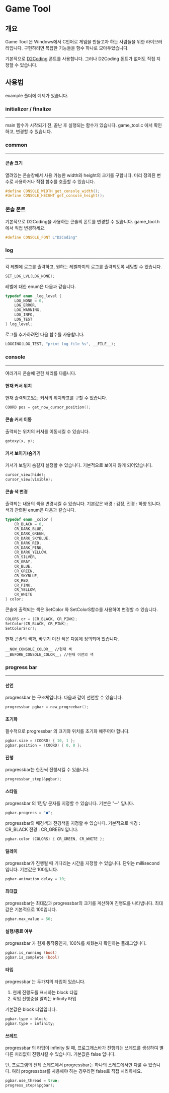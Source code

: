 Game Tool
========
개요
------
Game Tool 은 Windows에서 C언어로 게임을 만들고자 하는 사람들을 위한 라이브러리입니다. 구현하려면 복잡한 기능들을 함수 하나로 모아두었습니다.

기본적으로 [D2Coding](https://github.com/naver/d2codingfont, "D2Coding") 폰트를 사용합니다.
그러나 D2Coding 폰트가 없어도 직접 지정할 수 있습니다.

사용법
------
example 폴더에 예제가 있습니다.

### initializer / finalize
------
main 함수가 시작되기 전, 끝난 후 실행되는 함수가 있습니다.
game_tool.c 에서 확인하고, 변경할 수 있습니다.

### common
------

#### 콘솔 크기
열려있는 콘솔창에서 사용 가능한 width와 height의 크기를 구합니다.
미리 정의된 변수로 사용하거나 직접 함수를 호출할 수 있습니다.
```C
#define CONSOLE_WIDTH get_console_width();
#define CONSOLE_HEIGHT get_console_height();
```

### 콘솔 폰트
기본적으로 D2Coding을 사용하는 콘솔의 폰트를 변경할 수 있습니다.
game_tool.h 에서 직접 변경하세요. 
```c
#define CONSOLE_FONT L"D2Coding"
```

### log
------
각 레벨에 로그를 출력하고, 원하는 레벨까지의 로그를 출력되도록 세팅할 수 있습니다.
```c
SET_LOG_LVL(LOG_NONE);
```
레벨에 대한 enum은 다음과 같습니다.
```c
typedef enum _log_level {
	LOG_NONE = 0,
	LOG_ERROR,
	LOG_WARNING,
	LOG_INFO,
	LOG_TEST
} log_level;
```
로그를 추가하려면 다음 함수를 사용합니다.
```c
LOGGING(LOG_TEST, "print log file %s", __FILE__);
```
### console
------
여러가지 콘솔에 관한 처리를 다룹니다.

#### 현재 커서 위치
현재 출력되고있는 커서의 위치좌표를 구할 수 있습니다.
```c
COORD pos = get_now_cursor_position();
```

#### 콘솔 커서 이동
출력되는 위치의 커서를 이동시킬 수 있습니다.
```c
gotoxy(x, y);
```

#### 커서 보이기/숨기기
커서가 보일지 숨길지 설정할 수 있습니다.
기본적으로 보이지 않게 되어있습니다.
```c
cursor_view(hide);
cursor_view(visible);
```

#### 콘솔 색 변경
출력되는 내용의 색을 변경시킬 수 있습니다.
기본값은 배경 : 검정, 전경 : 하양 입니다.
색과 관련된 enum은 다음과 같습니다.
```c
typedef enum _color {
	CR_BLACK = 0,
	CR_DARK_BLUE,
	CR_DARK_GREEN,
	CR_DARK_SKYBLUE,
	CR_DARK_RED,
	CR_DARK_PINK,
	CR_DARK_YELLOW,
	CR_SILVER,
	CR_GRAY,
	CR_BLUE,
	CR_GREEN,
	CR_SKYBLUE,
	CR_RED,
	CR_PINK,
	CR_YELLOW,
	CR_WHITE
} color;
```
콘솔에 출력되는 색은 SetColor 와 SetColorS함수를 사용하여 변경할 수 있습니다.
```c
COLORS cr = {CR_BLACK, CR_PINK};
SetColor(CR_BLACK, CR_PINK);
SetColorS(cr);
```
현재 콘솔의 색과, 바뀌기 이전 색은 다음에 정의되어 있습니다.
```
__NOW_CONSOLE_COLOR__ //현재 색
__BEFORE_CONSOLE_COLOR__; //현재 이전의 색
```

### progress bar
------

#### 선언
progressbar 는 구조체입니다. 다음과 같이 선언할 수 있습니다.
```c
progressbar pgbar = new_progreebar();
```

#### 초기화
필수적으로 progressbar 의 크기와 위치를 초기화 해주어야 합니다.
```c
pgbar.size = (COORD) { 10, 1 };
pgbar.position = (COORD) { 0, 0 };
```

#### 진행
progressbar는 한칸씩 진행시킬 수 있습니다.
```c
progressbar_step(&pgbar);
```

#### 스타일
progressbar 의 1칸당 문자를 지정할 수 있습니다.
기본은 "─" 입니다.
```c
pgbar.progress = "■";
```

progressbar의 배경색과 전경색을 지정할 수 있습니다.
기본적으로 배경 : CR_BLACK 전경 : CR_GREEN 입니다.
```c
pgbar.color (COLORS) { CR_GREEN, CR_WHITE };
```

#### 딜레이
progressbar가 진행될 때 기다리는 시간을 지정할 수 있습니다.
단위는 millisecond 입니다. 기본값은 100입니다.
```c
pgbar.animation_delay = 10;
```

#### 최대값
progressbar는 최대값과 progressbar의 크기를 계산하여 진행도를 나타냅니다.
최대값은 기본적으로 100입니다.
```c
pgbar.max_value = 50;
```

#### 실행/종료 여부
progressbar 가 현재 동작중인지, 100%를 채웠는지 확인하는 플래그입니다.
```c
pgbar.is_running (bool)
pgbar.is_complete (bool)
```

#### 타입
progressbar 는 두가지의 타입이 있습니다.
1. 현재 진행도를 표시하는 block 타입
2. 작업 진행중을 알리는 infinity 타입

기본값은 block 타입입니다.
```c
pgbar.type = block;
pgbar.type = infinity;
```

#### 쓰레드
progressbar 의 타입이 infinity 일 때, 프로그래스바가 진행되는 쓰레드를 생성하여 별 다른 처리없이 진행시킬 수 있습니다.
기본값은 false 입니다.

단, 프로그램의 전체 스레드에서 progressbar는 하나의 스레드에서만 다룰 수 있습니다.
여러 progressbar를 사용해야 하는 경우라면 false로 직접 처리하세요.
```c
pgbar.use_thread = true;
progress_step(&pgbar);
```
